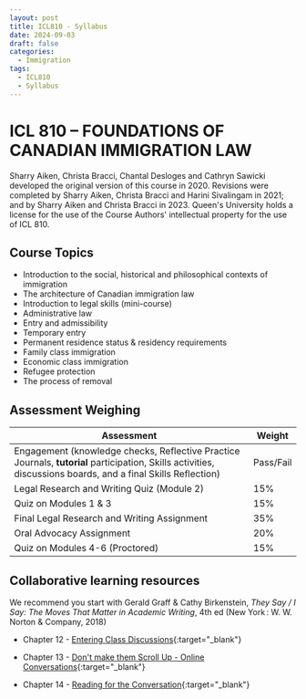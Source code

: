 ```yaml
---
layout: post
title: ICL810 - Syllabus
date: 2024-09-03
draft: false
categories:
  - Immigration
tags:
  - ICL810
  - Syllabus
---
```


# ICL 810 – FOUNDATIONS OF CANADIAN IMMIGRATION LAW

<p class="highlight red">Sharry Aiken, Christa Bracci, Chantal Desloges and Cathryn Sawicki developed the original version of this course in 2020. Revisions were completed by Sharry Aiken, Christa Bracci and Harini Sivalingam in 2021; and by Sharry Aiken and Christa Bracci in 2023. Queen's University holds a license for the use of the Course Authors' intellectual property for the use of ICL 810.</p>

<!-- <a href="https://lh3.googleusercontent.com/pw/AP1GczNlPL2XU73ZrmLzVMPRzEBSOkONXic3ozpfB5HllVlxptDJDjXRKFh0o2iBsxRSfXRhP6BcH61XUeXrWKBpSZ354Hclhwt03wQfmXcBjpAHqouNSyo=w2400?source=screenshot.guru"> <img src="https://lh3.googleusercontent.com/pw/AP1GczNlPL2XU73ZrmLzVMPRzEBSOkONXic3ozpfB5HllVlxptDJDjXRKFh0o2iBsxRSfXRhP6BcH61XUeXrWKBpSZ354Hclhwt03wQfmXcBjpAHqouNSyo=w600-h315-p-k" style="width: 100%"/> </a> -->

<!-- more -->

<!-- <i class="fa-solid fa-0 number"></i>
<i class="fa-solid fa-1 number"></i>
<i class="fa-solid fa-2 number"></i>
<i class="fa-solid fa-3 number"></i>
<i class="fa-solid fa-4 number"></i>
<i class="fa-solid fa-5 number"></i>
<i class="fa-solid fa-6 number"></i>
<i class="fa-solid fa-7 number"></i>
<i class="fa-solid fa-8 number"></i>
<i class="fa-solid fa-9 number"></i> -->

## Course Topics

- Introduction to the social, historical and philosophical contexts of immigration
- The architecture of Canadian immigration law
- Introduction to legal skills (mini-course)
- Administrative law
- Entry and admissibility
- Temporary entry
- Permanent residence status & residency requirements
- Family class immigration
- Economic class immigration
- Refugee protection
- The process of removal

## Assessment Weighing

<table class="styled-table">
    <thead>
    <tr>
        <th>Assessment</th>
        <th>Weight</th>
    </tr>
    </thead>
    <tbody>
    <tr>
        <td style= "text-align: left">Engagement (knowledge checks, Reflective Practice Journals, <b>tutorial</b> participation, Skills activities, discussions boards, and a final Skills Reflection)</td>
        <td>Pass/Fail</td>
    </tr>
    <tr>
        <td style= "text-align: left">Legal Research and Writing Quiz (Module 2)</td>
        <td>15%</td>
    </tr>
    <tr>
        <td style= "text-align: left">Quiz on Modules 1 & 3</td>
        <td>15%</td>
    </tr>
    <tr>
        <td style= "text-align: left">Final Legal Research and Writing Assignment</td>
        <td>35%</td>
    </tr>
    <tr>
        <td style= "text-align: left">Oral Advocacy Assignment</td>
        <td>20%</td>
    </tr>
    <tr>
        <td style= "text-align: left">Quiz on Modules 4-6 (Proctored) </td>
        <td>15%</td>
        <!-- <td colspan="3">请致电本所咨询</td> -->
    </tr>
    </tbody>
</table>

## Collaborative learning resources

We recommend you start with Gerald Graff & Cathy Birkenstein, _They Say / I Say: The Moves That Matter in Academic Writing_, 4th ed (New York : W. W. Norton & Company, 2018)

- Chapter 12 - [Entering Class Discussions](https://drive.google.com/file/d/1Jn1Iet9cb2wGur3F1g1bGnt-oee11dma/view?usp=sharing){:target="\_blank"}

- Chapter 13 - [Don't make them Scroll Up - Online Conversations](https://drive.google.com/file/d/1D6RHdCCwYIJt8rHXPle_MsElnbFUw3S4/view?usp=sharing){:target="\_blank"}

- Chapter 14 - [Reading for the Conversation](https://drive.google.com/file/d/1XzpMkwcZ5sRDlCdN7ewKgJLi2h4QcMJU/view?usp=sharing){:target="\_blank"}
